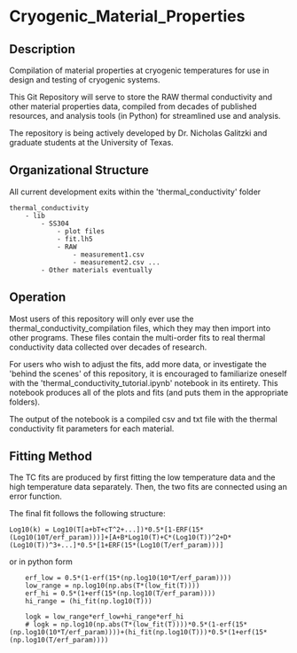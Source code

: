 # Cryogenic_Material_Properties
## Description
Compilation of material properties at cryogenic temperatures for use in design and testing of cryogenic systems.

This Git Repository will serve to store the RAW thermal conductivity and other material properties data, compiled from decades of published resources, and analysis tools (in Python) for streamlined use and analysis.

The repository is being actively developed by Dr. Nicholas Galitzki and graduate students at the University of Texas. 

## Organizational Structure
All current development exits within the 'thermal_conductivity' folder
```
thermal_conductivity
    - lib
        - SS304
            - plot files
            - fit.lh5
            - RAW
                - measurement1.csv
                - measurement2.csv ...
        - Other materials eventually
```

## Operation
Most users of this repository will only ever use the thermal_conductivity_compilation files, which they may then import into other programs. These files contain the multi-order fits to real thermal conductivity data collected over decades of research. 

For users who wish to adjust the fits, add more data, or investigate the 'behind the scenes' of this repository, it is encouraged to familiarize oneself with the 'thermal_conductivity_tutorial.ipynb' notebook in its entirety.
This notebook produces all of the plots and fits (and puts them in the appropriate folders).

The output of the notebook is a compiled csv and txt file with the thermal conductivity fit parameters for each material. 

## Fitting Method
The TC fits are produced by first fitting the low temperature data and the high temperature data separately. Then, the two fits are connected using an error function.

The final fit follows the following structure:
```
Log10(k) = Log10(T[a+bT+cT^2+...])*0.5*[1-ERF(15*(Log10(10T/erf_param)))]+[A+B*Log10(T)+C*(Log10(T))^2+D*(Log10(T))^3+...]*0.5*[1+ERF(15*(Log10(T/erf_param)))]
```

or in python form
```
    erf_low = 0.5*(1-erf(15*(np.log10(10*T/erf_param))))
    low_range = np.log10(np.abs(T*(low_fit(T))))
    erf_hi = 0.5*(1+erf(15*(np.log10(T/erf_param))))
    hi_range = (hi_fit(np.log10(T)))

    logk = low_range*erf_low+hi_range*erf_hi
    # logk = np.log10(np.abs(T*(low_fit(T))))*0.5*(1-erf(15*(np.log10(10*T/erf_param))))+(hi_fit(np.log10(T)))*0.5*(1+erf(15*(np.log10(T/erf_param))))
```